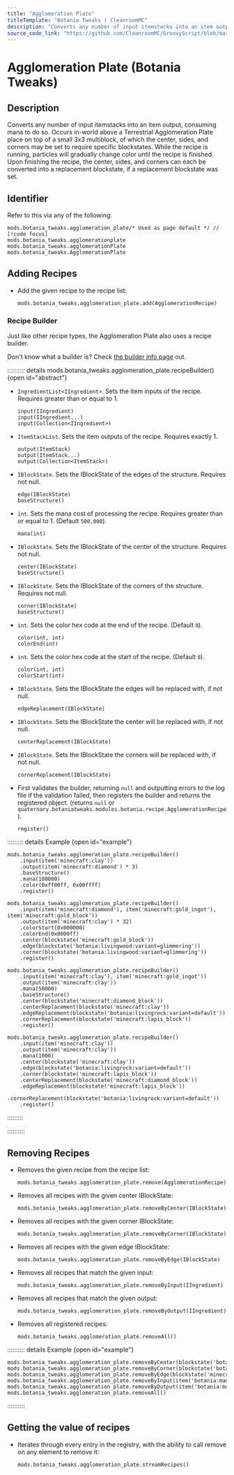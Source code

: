 ```yaml
---
title: "Agglomeration Plate"
titleTemplate: "Botania Tweaks | CleanroomMC"
description: "Converts any number of input itemstacks into an item output, consuming mana to do so. Occurs in-world above a Terrestrial Agglomeration Plate place on top of a small 3x3 multiblock, of which the center, sides, and corners may be set to require specific blockstates. While the recipe is running, particles will gradually change color until the recipe is finished. Upon finishing the recipe, the center, sides, and corners can each be converted into a replacement blockstate, if a replacement blockstate was set."
source_code_link: "https://github.com/CleanroomMC/GroovyScript/blob/master/src/main/java/com/cleanroommc/groovyscript/compat/mods/botaniatweaks/AgglomerationPlate.java"
---
```


# Agglomeration Plate (Botania Tweaks)

## Description

Converts any number of input itemstacks into an item output, consuming mana to do so. Occurs in-world above a Terrestrial Agglomeration Plate place on top of a small 3x3 multiblock, of which the center, sides, and corners may be set to require specific blockstates. While the recipe is running, particles will gradually change color until the recipe is finished. Upon finishing the recipe, the center, sides, and corners can each be converted into a replacement blockstate, if a replacement blockstate was set.

## Identifier

Refer to this via any of the following:

```groovy:no-line-numbers {1}
mods.botania_tweaks.agglomeration_plate/* Used as page default */ // [!code focus]
mods.botania_tweaks.agglomerationplate
mods.botania_tweaks.agglomerationPlate
mods.botania_tweaks.AgglomerationPlate
```


## Adding Recipes

- Add the given recipe to the recipe list:

    ```groovy:no-line-numbers
    mods.botania_tweaks.agglomeration_plate.add(AgglomerationRecipe)
    ```


### Recipe Builder

Just like other recipe types, the Agglomeration Plate also uses a recipe builder.

Don't know what a builder is? Check [the builder info page](../../getting_started/builder.md) out.

:::::::::: details mods.botania_tweaks.agglomeration_plate.recipeBuilder() {open id="abstract"}
- `IngredientList<IIngredient>`. Sets the item inputs of the recipe. Requires greater than or equal to 1.

    ```groovy:no-line-numbers
    input(IIngredient)
    input(IIngredient...)
    input(Collection<IIngredient>)
    ```

- `ItemStackList`. Sets the item outputs of the recipe. Requires exactly 1.

    ```groovy:no-line-numbers
    output(ItemStack)
    output(ItemStack...)
    output(Collection<ItemStack>)
    ```

- `IBlockState`. Sets the IBlockState of the edges of the structure. Requires not null.

    ```groovy:no-line-numbers
    edge(IBlockState)
    baseStructure()
    ```

- `int`. Sets the mana cost of processing the recipe. Requires greater than or equal to 1. (Default `500,000`).

    ```groovy:no-line-numbers
    mana(int)
    ```

- `IBlockState`. Sets the IBlockState of the center of the structure. Requires not null.

    ```groovy:no-line-numbers
    center(IBlockState)
    baseStructure()
    ```

- `IBlockState`. Sets the IBlockState of the corners of the structure. Requires not null.

    ```groovy:no-line-numbers
    corner(IBlockState)
    baseStructure()
    ```

- `int`. Sets the color hex code at the end of the recipe. (Default `0`).

    ```groovy:no-line-numbers
    color(int, int)
    colorEnd(int)
    ```

- `int`. Sets the color hex code at the start of the recipe. (Default `0`).

    ```groovy:no-line-numbers
    color(int, int)
    colorStart(int)
    ```

- `IBlockState`. Sets the IBlockState the edges will be replaced with, if not null.

    ```groovy:no-line-numbers
    edgeReplacement(IBlockState)
    ```

- `IBlockState`. Sets the IBlockState the center will be replaced with, if not null.

    ```groovy:no-line-numbers
    centerReplacement(IBlockState)
    ```

- `IBlockState`. Sets the IBlockState the corners will be replaced with, if not null.

    ```groovy:no-line-numbers
    cornerReplacement(IBlockState)
    ```

- First validates the builder, returning `null` and outputting errors to the log file if the validation failed, then registers the builder and returns the registered object. (returns `null` or `quaternary.botaniatweaks.modules.botania.recipe.AgglomerationRecipe`).

    ```groovy:no-line-numbers
    register()
    ```

::::::::: details Example {open id="example"}
```groovy:no-line-numbers
mods.botania_tweaks.agglomeration_plate.recipeBuilder()
    .input(item('minecraft:clay'))
    .output(item('minecraft:diamond') * 3)
    .baseStructure()
    .mana(100000)
    .color(0xff00ff, 0x00ffff)
    .register()

mods.botania_tweaks.agglomeration_plate.recipeBuilder()
    .input(item('minecraft:diamond'), item('minecraft:gold_ingot'), item('minecraft:gold_block'))
    .output(item('minecraft:clay') * 32)
    .colorStart(0x000000)
    .colorEnd(0x0000ff)
    .center(blockstate('minecraft:gold_block'))
    .edge(blockstate('botania:livingwood:variant=glimmering'))
    .corner(blockstate('botania:livingwood:variant=glimmering'))
    .register()

mods.botania_tweaks.agglomeration_plate.recipeBuilder()
    .input(item('minecraft:clay'), item('minecraft:gold_ingot'))
    .output(item('minecraft:clay'))
    .mana(50000)
    .baseStructure()
    .center(blockstate('minecraft:diamond_block'))
    .centerReplacement(blockstate('minecraft:clay'))
    .edgeReplacement(blockstate('botania:livingrock:variant=default'))
    .cornerReplacement(blockstate('minecraft:lapis_block'))
    .register()

mods.botania_tweaks.agglomeration_plate.recipeBuilder()
    .input(item('minecraft:clay'))
    .output(item('minecraft:clay'))
    .mana(1000)
    .center(blockstate('minecraft:clay'))
    .edge(blockstate('botania:livingrock:variant=default'))
    .corner(blockstate('minecraft:lapis_block'))
    .centerReplacement(blockstate('minecraft:diamond_block'))
    .edgeReplacement(blockstate('minecraft:lapis_block'))
    .cornerReplacement(blockstate('botania:livingrock:variant=default'))
    .register()
```

:::::::::

::::::::::

## Removing Recipes

- Removes the given recipe from the recipe list:

    ```groovy:no-line-numbers
    mods.botania_tweaks.agglomeration_plate.remove(AgglomerationRecipe)
    ```

- Removes all recipes with the given center IBlockState:

    ```groovy:no-line-numbers
    mods.botania_tweaks.agglomeration_plate.removeByCenter(IBlockState)
    ```

- Removes all recipes with the given corner IBlockState:

    ```groovy:no-line-numbers
    mods.botania_tweaks.agglomeration_plate.removeByCorner(IBlockState)
    ```

- Removes all recipes with the given edge IBlockState:

    ```groovy:no-line-numbers
    mods.botania_tweaks.agglomeration_plate.removeByEdge(IBlockState)
    ```

- Removes all recipes that match the given input:

    ```groovy:no-line-numbers
    mods.botania_tweaks.agglomeration_plate.removeByInput(IIngredient)
    ```

- Removes all recipes that match the given output:

    ```groovy:no-line-numbers
    mods.botania_tweaks.agglomeration_plate.removeByOutput(IIngredient)
    ```

- Removes all registered recipes:

    ```groovy:no-line-numbers
    mods.botania_tweaks.agglomeration_plate.removeAll()
    ```

:::::::::: details Example {open id="example"}
```groovy:no-line-numbers
mods.botania_tweaks.agglomeration_plate.removeByCenter(blockstate('botania:livingrock'))
mods.botania_tweaks.agglomeration_plate.removeByCorner(blockstate('botania:livingrock'))
mods.botania_tweaks.agglomeration_plate.removeByEdge(blockstate('minecraft:lapis_block'))
mods.botania_tweaks.agglomeration_plate.removeByInput(item('botania:manaresource:2'))
mods.botania_tweaks.agglomeration_plate.removeByOutput(item('botania:manaresource:4'))
mods.botania_tweaks.agglomeration_plate.removeAll()
```

::::::::::

## Getting the value of recipes

- Iterates through every entry in the registry, with the ability to call remove on any element to remove it:

    ```groovy:no-line-numbers
    mods.botania_tweaks.agglomeration_plate.streamRecipes()
    ```
